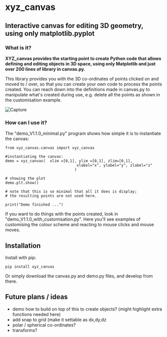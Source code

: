 # xyz_canvas
## Interactive canvas for editing 3D geometry, using only matplotlib.pyplot

### What is it?
**XYZ_canvas provides the starting point to create Python code that allows defining and editing objects in 3D space, using only Matplotlib and just over 200 lines of library in canvas.py.**

This library provides you with the 3D co-ordinates of points clicked on and moved to / over, so that you can create your own code to process the points created. You can reach down into the definitions made in canvas.py to manipulate what's created during use, e.g. delete all the points as shown in the customisation example.

![Capture](https://github.com/user-attachments/assets/f53e6b01-ce03-4141-b15f-3077ab1065ad)

### How can I use it?
The "demo_V1.1.0_minimal.py" program shows how simple it is to instantiate the canvas:
```
from xyz_canvas.canvas import xyz_canvas

#instantiating the canvas:
demo = xyz_canvas(  xlim =[0,1], ylim =[0,1], zlim=[0,1],
                                xlabel="x", ylabel="y", zlabel="z"            
                               )

# showing the plot
demo.plt.show()

# note that this is so minimal that all it does is display;
# the resulting points are not used here.

print("Demo finished ...")

```
If you want to do things with the points created, look in "demo_V1.1.0_with_customisation.py". Here you'll see examples of customising the colour scheme and reacting to mouse clicks and mouse moves.

## Installation
Install with pip:
```
pip install xyz_canvas
```
Or simply download the canvas.py and demo.py files, and develop from there.

## Future plans / ideas
 - demo how to build on top of this to create objects? (might highlight extra functions needed here)
 - add snap to grid (make it settable as dx,dy,dz
 - polar / spherical co-ordinates?
 - transforms? 

